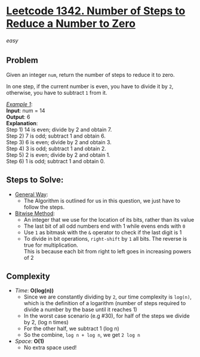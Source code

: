 # [Leetcode 1342. Number of Steps to Reduce a Number to Zero][Link]

###### easy

## Problem
Given an integer `num`, return the number of steps to reduce it to zero.

In one step, if the current number is even, you have to divide it by `2`,
otherwise, you have to subtract `1` from it.

<ins>_Example 1_</ins>: \
**Input**: num = 14 \
**Output**: 6 \
**Explanation**:\
Step 1) 14 is even; divide by 2 and obtain 7. \
Step 2) 7 is odd; subtract 1 and obtain 6.\
Step 3) 6 is even; divide by 2 and obtain 3. \
Step 4) 3 is odd; subtract 1 and obtain 2. \
Step 5) 2 is even; divide by 2 and obtain 1. \
Step 6) 1 is odd; subtract 1 and obtain 0.

## Steps to Solve:

+ <ins>General Way</ins>:
  + The Algorithm is outlined for us in this question, we just have
  to follow the steps.
+ <ins>Bitwise Method</ins>:
  + An integer that we use for the location of its bits, rather
    than its value
  + The last bit of all odd numbers end with 1 while evens ends with `0`
  + Use `1` as bitmask with the `&` operator to check if the last digit is 1
  + To divide in bit operations, `right-shift` by `1` all bits.
    The reverse is true for multiplication. \
    This is because each bit from right to left goes in increasing powers of 2


## Complexity

- *Time*: __O(log(n))__
  - Since we are constantly dividing by `2`, our time complexity is `log(n)`,
    which is the definition of a logarithm (number of steps required to divide
    a number by the base until it reaches 1)
  - In the worst case scenario (e.g #30), for half of the steps we divide by 2, (log n times)
  - For the other half, we subtract 1 (log n)
  - So the combine, `log n + log n`, we get `2 log n`
- *Space*: __O(1)__
  - No extra space used!

  

[Link]: https://leetcode.com/problems/number-of-steps-to-reduce-a-number-to-zero/description/
